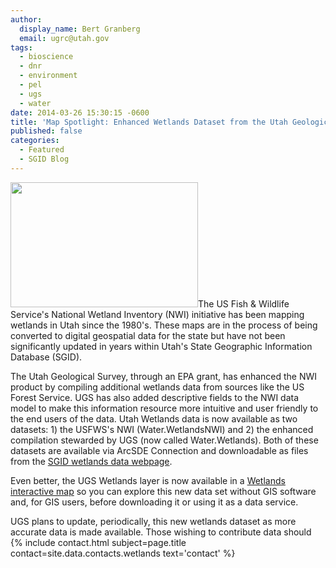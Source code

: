 ```yaml
---
author:
  display_name: Bert Granberg
  email: ugrc@utah.gov
tags:
  - bioscience
  - dnr
  - environment
  - pel
  - ugs
  - water
date: 2014-03-26 15:30:15 -0600
title: 'Map Spotlight: Enhanced Wetlands Dataset from the Utah Geological Survey'
published: false
categories:
  - Featured
  - SGID Blog
---
```


<p><a href="{% link images/Wetland.jpg %}"><img src="{% link images/Wetland-300x200.jpg %}" alt="" title="Wetland" width="300" height="200" class="inline-text-right" /></a>The US Fish & Wildlife Service's National Wetland Inventory (NWI) initiative has been mapping wetlands in Utah since the 1980's. These maps are in the process of being converted to digital geospatial data for the state but have not been significantly updated in years within Utah's State Geographic Information Database (SGID).</p>
<p>The Utah Geological Survey, through an EPA grant, has enhanced the NWI product by compiling additional wetlands data from sources like the US Forest Service. UGS has also added descriptive fields to the NWI data model to make this information resource more intuitive and user friendly to the end users of the data. Utah Wetlands data is now available as two datasets: 1) the USFWS's NWI (Water.WetlandsNWI) and 2) the enhanced compilation stewarded by UGS (now called Water.Wetlands). Both of these datasets are available via ArcSDE Connection and downloadable as files from the <a href="{% link data/water/wetlands/index.html %}">SGID wetlands data webpage</a>.</p>
<p><a href="{% link images/wetlands_agol.png %}"><img src="{% link images/wetlands_agol_sm.png %}" alt="" title="wetlands" class="inline-text-right" /></a>Even better, the UGS Wetlands layer is now available in a <a href="http://bit.ly/1hK0rqQ ">Wetlands interactive map</a> so you can explore this new data set without GIS software and, for GIS users, before downloading it or using it as a data service.</p>
<p>UGS plans to update, periodically, this new wetlands dataset as more accurate data is made available. Those wishing to contribute data should {% include contact.html subject=page.title contact=site.data.contacts.wetlands text='contact' %}</p>
